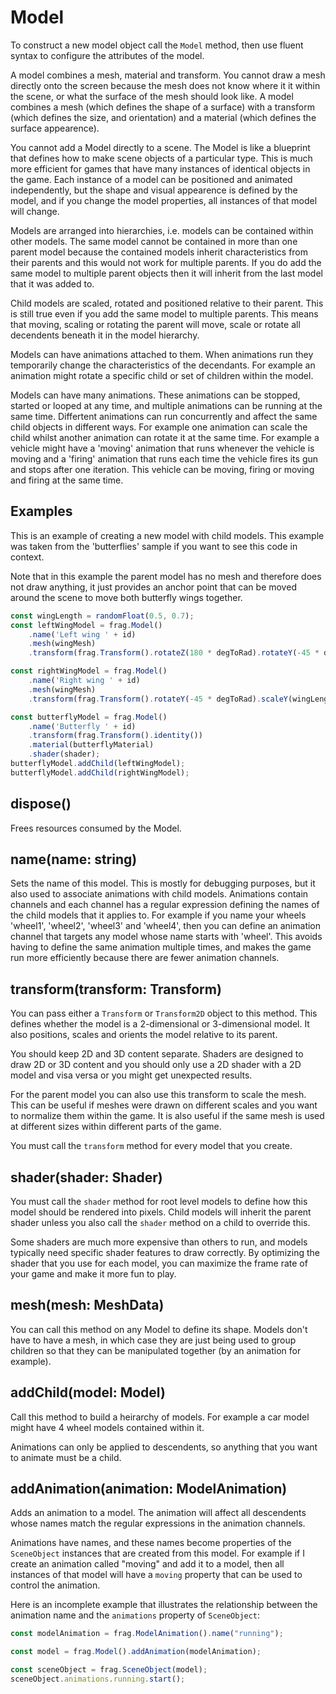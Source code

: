 # Model
To construct a new model object call the `Model` method, then use
fluent syntax to configure the attributes of the model.

A model combines a mesh, material and transform. You cannot draw a mesh directly
onto the screen because the mesh does not know where it it within the scene,
or what the surface of the mesh should look like. A model combines a mesh (which
defines the shape of a surface) with a transform (which defines the size, and 
orientation) and a material (which defines the surface appearence).

You cannot add a Model directly to a scene. The Model is like a blueprint that
defines how to make scene objects of a particular type. This is much more efficient
for games that have many instances of identical objects in the game. Each instance
of a model can be positioned and animated independently, but the shape and visual
appearence is defined by the model, and if you change the model properties, all
instances of that model will change.

Models are arranged into hierarchies, i.e. models can be contained within other
models. The same model cannot be contained in more than one parent model because
the contained models inherit characteristics from their parents and this would not
work for multiple parents. If you do add the same model to multiple parent objects
then it will inherit from the last model that it was added to.

Child models are scaled, rotated and positioned relative to their parent. This is
still true even if you add the same model to multiple parents. This means that
moving, scaling or rotating the parent will move, scale or rotate all decendents
beneath it in the model hierarchy.

Models can have animations attached to them. When animations run they temporarily
change the characteristics of the decendants. For example an animation might rotate
a specific child or set of children within the model.

Models can have many animations. These animations can be stopped, started or looped
at any time, and multiple animations can be running at the same time. Differtent
animations can run concurrently and affect the same child objects in different ways.
For example one animation can scale the child whilst another animation can rotate
it at the same time. For example a vehicle might have a 'moving' animation that runs
whenever the vehicle is moving and a 'firing' animation that runs each time the
vehicle fires its gun and stops after one iteration. This vehicle can be moving,
firing or moving and firing at the same time.

## Examples
This is an example of creating a new model with child models. This example was taken
from the 'butterflies' sample if you want to see this code in context.

Note that in this example the parent model has no mesh and therefore does not draw 
anything, it just provides an anchor point that can be moved around the scene to
move both butterfly wings together.

```javascript
const wingLength = randomFloat(0.5, 0.7);
const leftWingModel = frag.Model()
    .name('Left wing ' + id)
    .mesh(wingMesh)
    .transform(frag.Transform().rotateZ(180 * degToRad).rotateY(-45 * degToRad).scaleY(wingLength));

const rightWingModel = frag.Model()
    .name('Right wing ' + id)
    .mesh(wingMesh)
    .transform(frag.Transform().rotateY(-45 * degToRad).scaleY(wingLength));

const butterflyModel = frag.Model()
    .name('Butterfly ' + id)
    .transform(frag.Transform().identity())
    .material(butterflyMaterial)
    .shader(shader);
butterflyModel.addChild(leftWingModel);
butterflyModel.addChild(rightWingModel);
```

## dispose()
Frees resources consumed by the Model.

## name(name: string)
Sets the name of this model. This is mostly for debugging purposes, but it also used
to associate animations with child models. Animations contain channels and each
channel has a regular expression defining the names of the child models that it
applies to. For example if you name your wheels 'wheel1', 'wheel2', 'wheel3' and 'wheel4',
then you can define an animation channel that targets any model whose name starts
with 'wheel'. This avoids having to define the same animation multiple times, and makes
the game run more efficiently because there are fewer animation channels.

## transform(transform: Transform)
You can pass either a `Transform` or `Transform2D` object to this method. This defines
whether the model is a 2-dimensional or 3-dimensional model. It also positions, scales
and orients the model relative to its parent.

You should keep 2D and 3D content separate. Shaders are designed to draw 2D or 3D content
and you should only use a 2D shader with a 2D model and visa versa or you might get
unexpected results.

For the parent model you can also use this transform to scale the mesh. This can be useful if 
meshes were drawn on different scales and you want to normalize them within the game. It
is also useful if the same mesh is used at different sizes within different parts of the
game.

You must call the `transform` method for every model that you create.

## shader(shader: Shader)
You must call the `shader` method for root level models to define how this model should
be rendered into pixels. Child models will inherit the parent shader unless you also
call the `shader` method on a child to override this.

Some shaders are much more expensive than others to run, and models typically need
specific shader features to draw correctly. By optimizing the shader that you use for
each model, you can maximize the frame rate of your game and make it more fun to play.

## mesh(mesh: MeshData)
You can call this method on any Model to define its shape. Models don't have to have
a mesh, in which case they are just being used to group children so that they can be
manipulated together (by an animation for example).

## addChild(model: Model)
Call this method to build a heirarchy of models. For example a car model might have
4 wheel models contained within it.

Animations can only be applied to descendents, so anything that you want to animate
must be a child.

## addAnimation(animation: ModelAnimation)
Adds an animation to a model. The animation will affect all descendents whose names
match the regular expressions in the animation channels.

Animations have names, and these names become properties of the `SceneObject`
instances that are created from this model. For example if I create an animation 
called "moving" and add it to a model, then all instances of that model will have 
a `moving` property that can be used to control the animation.

Here is an incomplete example that illustrates the relationship between the animation
name and the `animations` property of `SceneObject`:

```javascript
const modelAnimation = frag.ModelAnimation().name("running");

const model = frag.Model().addAnimation(modelAnimation);

const sceneObject = frag.SceneObject(model);
sceneObject.animations.running.start();

```
